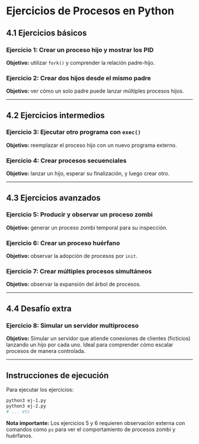 # Ejercicios de Procesos en Python

## 4.1 Ejercicios básicos

### Ejercicio 1: Crear un proceso hijo y mostrar los PID
**Objetivo:** utilizar `fork()` y comprender la relación padre-hijo.

### Ejercicio 2: Crear dos hijos desde el mismo padre
**Objetivo:** ver cómo un solo padre puede lanzar múltiples procesos hijos.

---

## 4.2 Ejercicios intermedios

### Ejercicio 3: Ejecutar otro programa con `exec()`
**Objetivo:** reemplazar el proceso hijo con un nuevo programa externo.

### Ejercicio 4: Crear procesos secuenciales
**Objetivo:** lanzar un hijo, esperar su finalización, y luego crear otro.

---

## 4.3 Ejercicios avanzados

### Ejercicio 5: Producir y observar un proceso zombi
**Objetivo:** generar un proceso zombi temporal para su inspección.

### Ejercicio 6: Crear un proceso huérfano
**Objetivo:** observar la adopción de procesos por `init`.

### Ejercicio 7: Crear múltiples procesos simultáneos
**Objetivo:** observar la expansión del árbol de procesos.

---

## 4.4 Desafío extra

### Ejercicio 8: Simular un servidor multiproceso
**Objetivo:** Simular un servidor que atiende conexiones de clientes (ficticios) lanzando un hijo por cada uno. Ideal para comprender cómo escalar procesos de manera controlada.

---

## Instrucciones de ejecución

Para ejecutar los ejercicios:

```bash
python3 ej-1.py
python3 ej-2.py
# ... etc
```

**Nota importante:** Los ejercicios 5 y 6 requieren observación externa con comandos como `ps` para ver el comportamiento de procesos zombi y huérfanos.